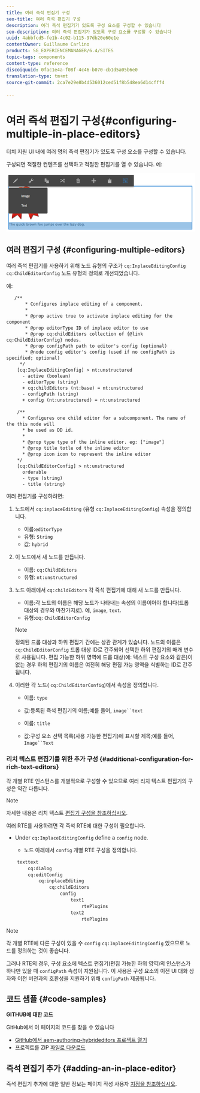 ```yaml
---
title: 여러 즉석 편집기 구성
seo-title: 여러 즉석 편집기 구성
description: 여러 즉석 편집기가 있도록 구성 요소를 구성할 수 있습니다
seo-description: 여러 즉석 편집기가 있도록 구성 요소를 구성할 수 있습니다
uuid: 4abbfcd5-fe1b-4c02-b115-97db20e60e1e
contentOwner: Guillaume Carlino
products: SG_EXPERIENCEMANAGER/6.4/SITES
topic-tags: components
content-type: reference
discoiquuid: 0fac1e4a-f08f-4c46-b070-cb1d5a05b6e0
translation-type: tm+mt
source-git-commit: 2ca7e29e8b4d536012ced51f8b548ea6d14cfff4

---
```



# 여러 즉석 편집기 구성{#configuring-multiple-in-place-editors}

터치 지원 UI 내에 여러 명의 즉석 편집기가 있도록 구성 요소를 구성할 수 있습니다.

구성되면 적절한 컨텐츠를 선택하고 적절한 편집기를 열 수 있습니다. 예:

![chlimage_1-8](assets/chlimage_1-8.png)

## 여러 편집기 구성 {#configuring-multiple-editors}

여러 즉석 편집기를 사용하기 위해 노드 유형의 구조가 `cq:InplaceEditingConfig` `cq:ChildEditorConfig` 노드 유형의 정의로 개선되었습니다.

예:

```
   /**
       * Configures inplace editing of a component.
       *
       * @prop active true to activate inplace editing for the component
       * @prop editorType ID of inplace editor to use
       * @prop cq:childEditors collection of {@link cq:ChildEditorConfig} nodes.
       * @prop configPath path to editor's config (optional)
       * @node config editor's config (used if no configPath is specified; optional)
     */
    [cq:InplaceEditingConfig] > nt:unstructured
      - active (boolean)
      - editorType (string)
      + cq:childEditors (nt:base) = nt:unstructured
      - configPath (string)
      + config (nt:unstructured) = nt:unstructured

    /**
      * Configures one child editor for a subcomponent. The name of the this node will
      * be used as DD id.
      *
      * @prop type type of the inline editor. eg: ["image"]
      * @prop title totle od the inline editor
      * @prop icon icon to represent the inline editor
    */
    [cq:ChildEditorConfig] > nt:unstructured
      orderable
      - type (string)
      - title (string)
```

여러 편집기를 구성하려면:

1. 노드에서 `cq:inplaceEditing` (유형 `cq:InplaceEditingConfig`) 속성을 정의합니다.

   * 이름:`editorType`
   * 유형: `String`
   * 값: `hybrid`

1. 이 노드에서 새 노드를 만듭니다.

   * 이름: `cq:ChildEditors`
   * 유형: `nt:unstructured`

1. 노드 아래에서 `cq:childEditors` 각 즉석 편집기에 대해 새 노드를 만듭니다.

   * 이름:각 노드의 이름은 해당 노드가 나타내는 속성의 이름이어야 합니다(드롭 대상의 경우와 마찬가지로). 예, `image`, `text`.
   * 유형:cq: `ChildEditorConfig`
   >[!NOTE]
   >
   >정의된 드롭 대상과 하위 편집기 간에는 상관 관계가 있습니다. 노드의 이름은 `cq:ChildEditorConfig` 드롭 대상 ID로 간주되어 선택한 하위 편집기의 매개 변수로 사용됩니다. 편집 가능한 하위 영역에 드롭 대상(예: 텍스트 구성 요소와 같은)이 없는 경우 하위 편집기의 이름은 여전히 해당 편집 가능 영역을 식별하는 ID로 간주됩니다.

1. 이러한 각 노드( `cq:ChildEditorConfig`)에서 속성을 정의합니다.

   * 이름: `type`
   * 값:등록된 즉석 편집기의 이름;예를 들어, `image``text`

   * 이름: `title`
   * 값:구성 요소 선택 목록(사용 가능한 편집기)에 표시할 제목;예를 들어, `Image``Text`

### 리치 텍스트 편집기를 위한 추가 구성 {#additional-configuration-for-rich-text-editors}

각 개별 RTE 인스턴스를 개별적으로 구성할 수 있으므로 여러 리치 텍스트 편집기의 구성은 약간 다릅니다.

>[!NOTE]
>
>자세한 내용은 리치 텍스트 [편집기 구성을 참조하십시오](/help/sites-administering/rich-text-editor.md).

여러 RTE를 사용하려면 각 즉석 RTE에 대한 구성이 필요합니다.

* Under `cq:InplaceEditingConfig` define a `config` node.

   * 노드 아래에서 `config` 개별 RTE 구성을 정의합니다.

```xml
    texttext
        cq:dialog
        cq:editConfig
            cq:inplaceEditing
                cq:childEditors
                    config
                        text1
                            rtePlugins
                        text2
                            rtePlugins
```

>[!NOTE]
>
>각 개별 RTE에 다른 구성이 있을 수 `config` `cq:InplaceEditingConfig` 있으므로 노드를 정의하는 것이 좋습니다.
>
>그러나 RTE의 경우, 구성 요소에 텍스트 편집기(편집 가능한 하위 영역)의 인스턴스가 하나만 있을 때 `configPath` 속성이 지원됩니다. 이 사용은 구성 요소의 이전 UI 대화 상자와 이전 버전과의 호환성을 지원하기 위해 `configPath` 제공됩니다.

## 코드 샘플 {#code-samples}

**GITHUB에 대한 코드**

GitHub에서 이 페이지의 코드를 찾을 수 있습니다

* [GitHub에서 aem-authoring-hybrideditors 프로젝트 열기](https://github.com/Adobe-Marketing-Cloud/aem-authoring-hybrideditors)
* 프로젝트를 ZIP [파일로 다운로드](https://github.com/Adobe-Marketing-Cloud/aem-authoring-hybrideditors/archive/master.zip)

## 즉석 편집기 추가 {#adding-an-in-place-editor}

즉석 편집기 추가에 대한 일반 정보는 페이지 작성 사용자 [지정을 참조하십시오](/help/sites-developing/customizing-page-authoring-touch.md#add-new-in-place-editor).
